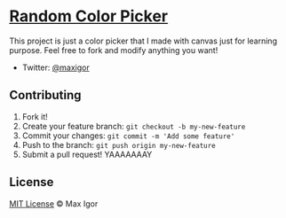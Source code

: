 # [Random Color Picker](http://rcp.maxigor.com.br)
This project is just a 	color picker that I made with canvas just for learning purpose. Feel free to fork and modify anything you want!

* Twitter: [@maxigor](http://twitter.com/maxigor)

## Contributing

1. Fork it!
2. Create your feature branch: `git checkout -b my-new-feature`
3. Commit your changes: `git commit -m 'Add some feature'`
4. Push to the branch: `git push origin my-new-feature`
5. Submit a pull request! YAAAAAAAY

## License

[MIT License](http://maxigor.mit-license.org/) © Max Igor
